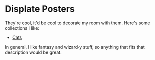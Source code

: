 # Displate Posters

They're cool, it'd be cool to decorate my room with them. Here's some collections I like:

- [Cats](https://displate.com/foxrepublic/cats)

In general, I like fantasy and wizard-y stuff, so anything that fits that description would be great.
